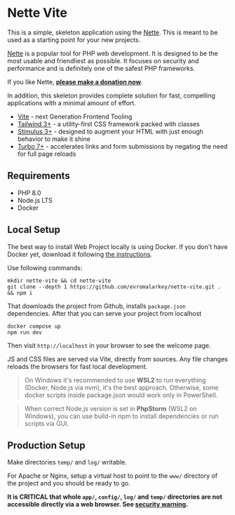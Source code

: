 Nette Vite
=================

This is a simple, skeleton application using the [Nette](https://nette.org). This is meant to
be used as a starting point for your new projects.

[Nette](https://nette.org) is a popular tool for PHP web development.
It is designed to be the most usable and friendliest as possible. It focuses
on security and performance and is definitely one of the safest PHP frameworks.

If you like Nette, **[please make a donation now](https://nette.org/donate)**.

In addition, this skeleton provides complete solution for fast, compelling applications with a minimal amount of effort.

* [Vite](https://vitejs.dev/) - next Generation Frontend Tooling 
* [Tailwind 3+](https://tailwindcss.com/) - a utility-first CSS framework packed with classes
* [Stimulus 3+](https://stimulus.hotwired.dev/) - designed to augment your HTML with just enough behavior to make it shine
* [Turbo 7+](https://turbo.hotwired.dev/) - accelerates links and form submissions by negating the need for full page reloads

Requirements
------------

- PHP 8.0
- Node.js LTS
- Docker


Local Setup
------------

The best way to install Web Project locally is using Docker. If you don't have Docker yet,
download it following [the instructions](https://www.docker.com/products/docker-desktop). 

Use following commands:
    
    mkdir nette-vite && cd nette-vite
	git clone --depth 1 https://github.com/evromalarkey/nette-vite.git . && npm i

That downloads the project from Github, installs `package.json` dependencies. After that you can serve your project from localhost

	docker compose up
    npm run dev

Then visit `http://localhost` in your browser to see the welcome page.

JS and CSS files are served via Vite, directly from sources. Any file changes reloads the browsers for fast local development.

> On Windows it's recommended to use **WSL2** to run everything (Docker, Node.js via nvm), it's the best approach. Otherwise, some docker scripts inside package.json would work only in PowerShell. 

> When correct Node.js version is set in **PhpStorm** (WSL2 on Windows), you can use build-in npm to install dependencies or run scripts via GUI.


Production Setup
----------------

Make directories `temp/` and `log/` writable.

For Apache or Nginx, setup a virtual host to point to the `www/` directory of the project and you
should be ready to go.

**It is CRITICAL that whole `app/`, `config/`, `log/` and `temp/` directories are not accessible directly
via a web browser. See [security warning](https://nette.org/security-warning).**
